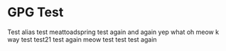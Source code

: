 # GPG Test

Test alias
test meattoadspring
test again
and again
yep
what
oh
meow
k
way
test
test21
test
again
meow
test
test
test
again
